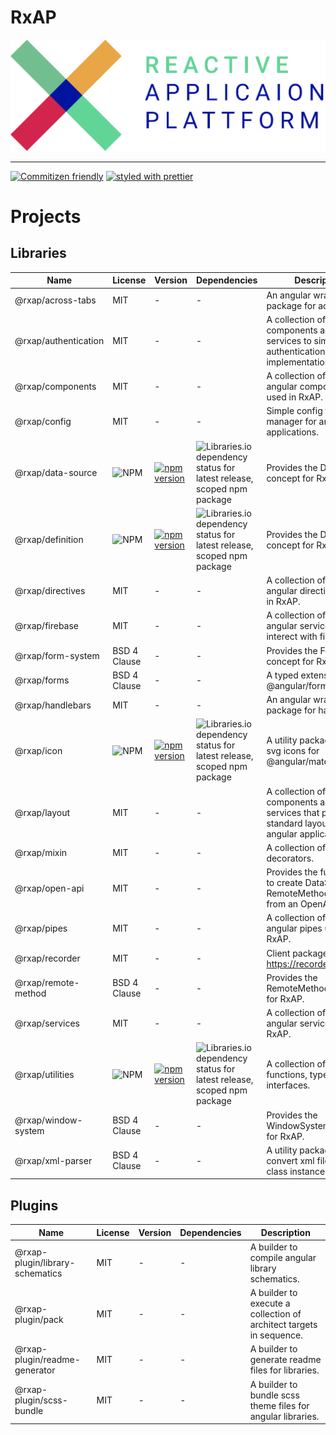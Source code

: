 RxAP
===

![](logo.png)

---

[![Commitizen friendly](https://img.shields.io/badge/commitizen-friendly-brightgreen.svg)](http://commitizen.github.io/cz-cli/)
[![styled with prettier](https://img.shields.io/badge/styled_with-prettier-ff69b4.svg?style=flat-square)](https://github.com/prettier/prettier)

> 

# Projects

## Libraries

Name | License | Version | Dependencies | Description
--- | --- | --- | --- | ---
@rxap/across-tabs | MIT | - | - | An angular wrapper package for across-tabs.
@rxap/authentication | MIT | - | - | A collection of components and services to simplify the authentication process implementation.
@rxap/components | MIT | - | - | A collection of utility angular components used in RxAP.
@rxap/config | MIT | - | - | Simple config file manager for angular applications.
@rxap/data-source | ![NPM](https://img.shields.io/npm/l/@rxap/data-source?style=flat-square) | [![npm version](https://img.shields.io/npm/v/@rxap/data-source?style=flat-square)](https://www.npmjs.com/package/@rxap/data-source) | ![Libraries.io dependency status for latest release, scoped npm package](https://img.shields.io/librariesio/release/npm/@rxap/data-source) | Provides the DataSource concept for RxAP.
@rxap/definition | ![NPM](https://img.shields.io/npm/l/@rxap/definition?style=flat-square) | [![npm version](https://img.shields.io/npm/v/@rxap/definition?style=flat-square)](https://www.npmjs.com/package/@rxap/definition) | ![Libraries.io dependency status for latest release, scoped npm package](https://img.shields.io/librariesio/release/npm/@rxap/definition) | Provides the Definition concept for RxAP.
@rxap/directives | MIT | - | - | A collection of utility angular directives used in RxAP.
@rxap/firebase | MIT | - | - | A collection of utility angular services to interect with firebase.
@rxap/form-system | BSD 4 Clause | - | - | Provides the FormSystem concept for RxAP.
@rxap/forms | BSD 4 Clause | - | - | A typed extension for @angular/forms.
@rxap/handlebars | MIT | - | - | An angular wrapper package for handlebars.
@rxap/icon | ![NPM](https://img.shields.io/npm/l/@rxap/icon?style=flat-square) | [![npm version](https://img.shields.io/npm/v/@rxap/icon?style=flat-square)](https://www.npmjs.com/package/@rxap/icon) | ![Libraries.io dependency status for latest release, scoped npm package](https://img.shields.io/librariesio/release/npm/@rxap/icon) | A utility packages to load svg icons for @angular/material.
@rxap/layout | MIT | - | - | A collection of components and services that provides standard layouts for angular applications.
@rxap/mixin | MIT | - | - | A collection of typescript decorators.
@rxap/open-api | MIT | - | - | Provides the functionality to create DataSource and RemoteMethod instances from an OpenAPI config.
@rxap/pipes | MIT | - | - | A collection of utility angular pipes used in RxAP.
@rxap/recorder | MIT | - | - | Client package for https://recorder.rxap.dev.
@rxap/remote-method | BSD 4 Clause | - | - | Provides the RemoteMethod concept for RxAP.
@rxap/services | MIT | - | - | A collection of utility angular services used in RxAP.
@rxap/utilities | ![NPM](https://img.shields.io/npm/l/@rxap/utilities?style=flat-square) | [![npm version](https://img.shields.io/npm/v/@rxap/utilities?style=flat-square)](https://www.npmjs.com/package/@rxap/utilities) | ![Libraries.io dependency status for latest release, scoped npm package](https://img.shields.io/librariesio/release/npm/@rxap/utilities) | A collection of utility functions, types and interfaces.
@rxap/window-system | BSD 4 Clause | - | - | Provides the WindowSystem concept for RxAP.
@rxap/xml-parser | BSD 4 Clause | - | - | A utility packages to convert xml files into class instances.

## Plugins

Name | License | Version | Dependencies | Description
--- | --- | --- | --- | ---
@rxap-plugin/library-schematics | MIT | - | - | A builder to compile angular library schematics.
@rxap-plugin/pack | MIT | - | - | A builder to execute a collection of architect targets in sequence.
@rxap-plugin/readme-generator | MIT | - | - | A builder to generate readme files for libraries.
@rxap-plugin/scss-bundle | MIT | - | - | A builder to bundle scss theme files for angular libraries.


